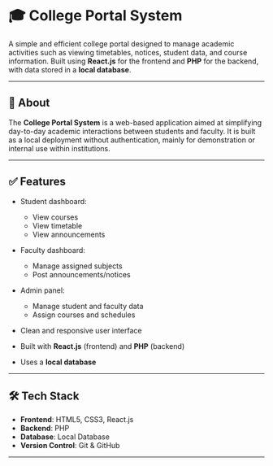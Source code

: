 # 🎓 College Portal System

A simple and efficient college portal designed to manage academic activities such as viewing timetables, notices, student data, and course information. Built using **React.js** for the frontend and **PHP** for the backend, with data stored in a **local database**.

---

## 🧾 About

The **College Portal System** is a web-based application aimed at simplifying day-to-day academic interactions between students and faculty. It is built as a local deployment without authentication, mainly for demonstration or internal use within institutions.

---

## ✅ Features

- Student dashboard:
  - View courses  
  - View timetable  
  - View announcements  

- Faculty dashboard:
  - Manage assigned subjects  
  - Post announcements/notices  

- Admin panel:
  - Manage student and faculty data  
  - Assign courses and schedules  

- Clean and responsive user interface  
- Built with **React.js** (frontend) and **PHP** (backend)  
- Uses a **local database**   

---

## 🛠️ Tech Stack

- **Frontend**: HTML5, CSS3, React.js  
- **Backend**: PHP  
- **Database**: Local Database   
- **Version Control**: Git & GitHub  

---


